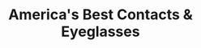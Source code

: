 ---
title: "America's Best Contacts & Eyeglasses"
url: /american-fork/americas-best-contacts-und-eyeglasses/
shop: Optiker
---